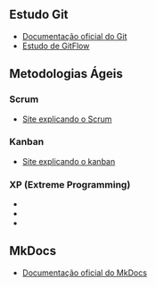 ## Estudo Git
- [Documentação oficial do Git](https://git-scm.com/doc)
- [Estudo de GitFlow](https://www.atlassian.com/git/tutorials/comparing-workflows/gitflow-workflow)

## Metodologias Ágeis
### Scrum
- [Site explicando o Scrum](https://www.atlassian.com/br/agile/scrum)

### Kanban
- [Site explicando o kanban](https://www.atlassian.com/br/agile/kanban)

### XP (Extreme Programming)
- []()
- []()
- []()

## MkDocs

- [Documentação oficial do MkDocs](https://www.mkdocs.org/)